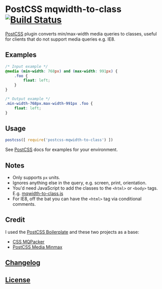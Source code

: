 # PostCSS mqwidth-to-class [![Build Status][ci-img]][ci]

[PostCSS] plugin converts min/max-width media queries to classes, useful for clients that do not support media queries e.g. IE8.

[PostCSS]: https://github.com/postcss/postcss
[ci-img]:  https://travis-ci.org/notacouch/postcss-mqwidth-to-class.svg
[ci]:      https://travis-ci.org/notacouch/postcss-mqwidth-to-class

## Examples

```css
/* Input example */
@media (min-width: 768px) and (max-width: 991px) {
    .foo {
        float: left;
    }
}
```

```css
/* Output example */
.min-width-768px.max-width-991px .foo {
    float: left;
}
```

## Usage

```js
postcss([ require('postcss-mqwidth-to-class') ])
```

See [PostCSS] docs for examples for your environment.

## Notes

* Only supports `px` units.
* Ignores anything else in the query, e.g. screen, print, orientation.
* You'd need JavaScript to add the classes to the `<html>` or `<body>` tags. E.g. [mqwidth-to-class.js](https://github.com/notacouch/mqwidth-to-class)
* For IE8, off the bat you can have the `<html>` tag via conditional comments.

## Credit

I used the [PostCSS Boilerplate](https://github.com/postcss/postcss-plugin-boilerplate) and these two projects as a base:
* [CSS MQPacker](https://github.com/hail2u/node-css-mqpacker)
* [PostCSS Media Minmax](https://github.com/postcss/postcss-media-minmax)

## [Changelog](CHANGELOG.md)

## [License](LICENSE)
